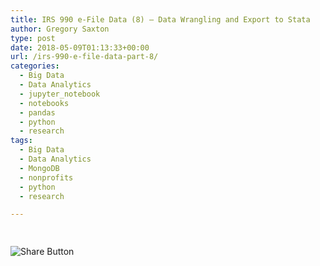 ```yaml
---
title: IRS 990 e-File Data (8) — Data Wrangling and Export to Stata
author: Gregory Saxton
type: post
date: 2018-05-09T01:13:33+00:00
url: /irs-990-e-file-data-part-8/
categories:
  - Big Data
  - Data Analytics
  - jupyter_notebook
  - notebooks
  - pandas
  - python
  - research
tags:
  - Big Data
  - Data Analytics
  - MongoDB
  - nonprofits
  - python
  - research

---
```

<div style="padding-bottom:20px; padding-top:10px;" class="hupso-share-buttons">
  <!-- Hupso Share Buttons - https://www.hupso.com/share/ -->
  
  <a class="hupso_toolbar" href="https://www.hupso.com/share/"><img src="http://static.hupso.com/share/buttons/share-medium.png" style="border:0px; padding-top: 5px; float:left;" alt="Share Button" /></a><!-- Hupso Share Buttons -->
</div>